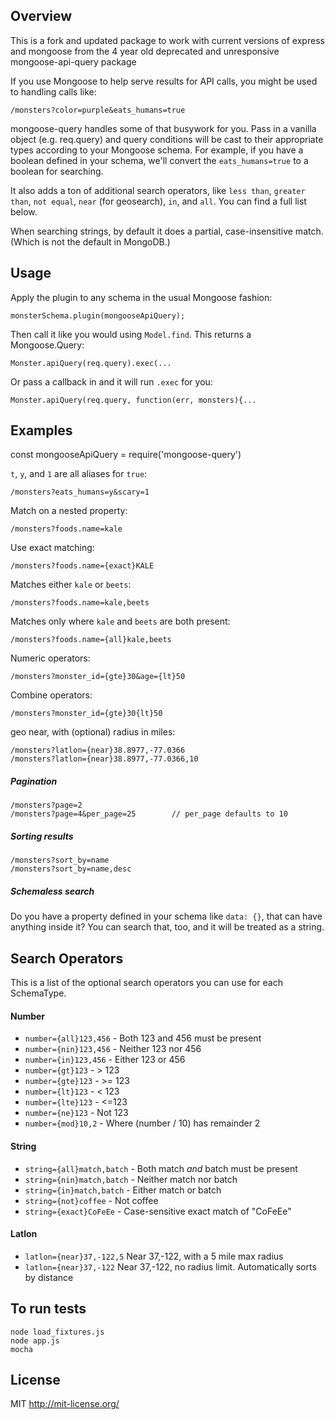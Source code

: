 ## Overview

This is a fork and updated package to work with current versions of express and mongoose from the 4 year old deprecated and unresponsive mongoose-api-query package


If you use Mongoose to help serve results for API calls, you might be used to handling calls like:

    /monsters?color=purple&eats_humans=true

mongoose-query handles some of that busywork for you. Pass in a vanilla object (e.g. req.query) and query conditions will be cast to their appropriate types according to your Mongoose schema. For example, if you have a boolean defined in your schema, we'll convert the `eats_humans=true` to a boolean for searching.

It also adds a ton of additional search operators, like `less than`, `greater than`, `not equal`, `near` (for geosearch), `in`, and `all`. You can find a full list below.

When searching strings, by default it does a partial, case-insensitive match. (Which is not the default in MongoDB.)

## Usage

Apply the plugin to any schema in the usual Mongoose fashion:

```
monsterSchema.plugin(mongooseApiQuery);
```

Then call it like you would using `Model.find`. This returns a Mongoose.Query:

```
Monster.apiQuery(req.query).exec(...
```

Or pass a callback in and it will run `.exec` for you:

```
Monster.apiQuery(req.query, function(err, monsters){...
```

## Examples

const mongooseApiQuery = require('mongoose-query')

`t`, `y`, and `1` are all aliases for `true`:

```
/monsters?eats_humans=y&scary=1
```

Match on a nested property:

```
/monsters?foods.name=kale
```

Use exact matching:

```
/monsters?foods.name={exact}KALE
```

Matches either `kale` or `beets`:

```
/monsters?foods.name=kale,beets
```

Matches only where `kale` and `beets` are both present:

```
/monsters?foods.name={all}kale,beets
```

Numeric operators:

```
/monsters?monster_id={gte}30&age={lt}50
```

Combine operators:

```
/monsters?monster_id={gte}30{lt}50
```

geo near, with (optional) radius in miles:

```
/monsters?latlon={near}38.8977,-77.0366
/monsters?latlon={near}38.8977,-77.0366,10
```

##### Pagination

```
/monsters?page=2
/monsters?page=4&per_page=25 		// per_page defaults to 10
```

##### Sorting results

```
/monsters?sort_by=name
/monsters?sort_by=name,desc
```

##### Schemaless search

Do you have a property defined in your schema like `data: {}`, that can have anything inside it? You can search that, too, and it will be treated as a string.

## Search Operators

This is a list of the optional search operators you can use for each SchemaType.

#### Number

- `number={all}123,456` - Both 123 and 456 must be present
- `number={nin}123,456` - Neither 123 nor 456
- `number={in}123,456` - Either 123 or 456
- `number={gt}123` - > 123
- `number={gte}123` - >= 123
- `number={lt}123` - < 123
- `number={lte}123` - <=123
- `number={ne}123` - Not 123
- `number={mod}10,2` - Where (number / 10) has remainder 2

#### String

- `string={all}match,batch` - Both match *and* batch must be present
- `string={nin}match,batch` - Neither match nor batch
- `string={in}match,batch` - Either match or batch
- `string={not}coffee` - Not coffee
- `string={exact}CoFeEe` - Case-sensitive exact match of "CoFeEe"

#### Latlon

- `latlon={near}37,-122,5` Near 37,-122, with a 5 mile max radius
- `latlon={near}37,-122` Near 37,-122, no radius limit. Automatically sorts by distance



## To run tests

```shell
node load_fixtures.js
node app.js
mocha
```

## License

MIT http://mit-license.org/
